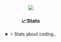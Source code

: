<div align="center">
  
<p align="center">
  <img src="https://lanyard.cnrad.dev/api/1018290650602553364" />
</p>

### 📈Stats
<details>
    <summary> ⚡ Stats about coding.. </> </summary>
    <br/>

<!--START_SECTION:waka-->
![Code Time](http://img.shields.io/badge/Code%20Time-46%20hrs%2049%20mins-blue)

![Profile Views](http://img.shields.io/badge/Profile%20Views-3-blue)

**🐱 My GitHub Data** 

> 📦 1.1 MB Used in GitHub's Storage 
 > 
> 🏆 107 Contributions in the Year 2024
 > 
> 💼 Opted to Hire
 > 
> 📜 5 Public Repositories 
 > 
> 🔑 18 Private Repositories 
 > 
**I'm an Early 🐤** 

```text
🌞 Morning                26 commits          ██░░░░░░░░░░░░░░░░░░░░░░░   06.28 % 
🌆 Daytime                181 commits         ███████████░░░░░░░░░░░░░░   43.72 % 
🌃 Evening                165 commits         ██████████░░░░░░░░░░░░░░░   39.86 % 
🌙 Night                  42 commits          ███░░░░░░░░░░░░░░░░░░░░░░   10.14 % 
```
📅 **I'm Most Productive on Sunday** 

```text
Monday                   23 commits          █░░░░░░░░░░░░░░░░░░░░░░░░   05.56 % 
Tuesday                  45 commits          ███░░░░░░░░░░░░░░░░░░░░░░   10.87 % 
Wednesday                69 commits          ████░░░░░░░░░░░░░░░░░░░░░   16.67 % 
Thursday                 67 commits          ████░░░░░░░░░░░░░░░░░░░░░   16.18 % 
Friday                   50 commits          ███░░░░░░░░░░░░░░░░░░░░░░   12.08 % 
Saturday                 71 commits          ████░░░░░░░░░░░░░░░░░░░░░   17.15 % 
Sunday                   89 commits          █████░░░░░░░░░░░░░░░░░░░░   21.50 % 
```


📊 **This Week I Spent My Time On** 

```text
🕑︎ Time Zone: Europe/Berlin

💬 Programming Languages: 
Lua                      4 hrs 9 mins        █████████████░░░░░░░░░░░░   53.21 % 
Other                    2 hrs 17 mins       ███████░░░░░░░░░░░░░░░░░░   29.37 % 
CSS                      35 mins             ██░░░░░░░░░░░░░░░░░░░░░░░   07.52 % 
HTML                     28 mins             ██░░░░░░░░░░░░░░░░░░░░░░░   06.02 % 
JavaScript               12 mins             █░░░░░░░░░░░░░░░░░░░░░░░░   02.73 % 

🔥 Editors: 
VS Code                  7 hrs 48 mins       █████████████████████████   100.00 % 

🐱‍💻 Projects: 
[framework]              5 hrs 19 mins       █████████████████░░░░░░░░   68.20 % 
Unknown Project          2 hrs 27 mins       ████████░░░░░░░░░░░░░░░░░   31.49 % 
server                   1 min               ░░░░░░░░░░░░░░░░░░░░░░░░░   00.31 % 

💻 Operating System: 
Windows                  7 hrs 48 mins       █████████████████████████   100.00 % 
```

**I Mostly Code in JavaScript** 

```text
JavaScript               8 repos             ██████████░░░░░░░░░░░░░░░   38.10 % 
Lua                      5 repos             ██████░░░░░░░░░░░░░░░░░░░   23.81 % 
Python                   3 repos             ████░░░░░░░░░░░░░░░░░░░░░   14.29 % 
TypeScript               2 repos             ██░░░░░░░░░░░░░░░░░░░░░░░   09.52 % 
HTML                     1 repo              █░░░░░░░░░░░░░░░░░░░░░░░░   04.76 % 
```




 Last Updated on 23/10/2024 14:18:07 UTC
<!--END_SECTION:waka-->
</details>
